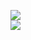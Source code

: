 [![](https://img.shields.io/badge/Made%20With-Github%20Spray-lightgrey.svg?style=for-the-badge&logo=github)](https://github.com/Annihil/github-spray#743)  
[![](https://i.imgur.com/2DrTn0Z.gif)](https://github.com/Annihil/github-spray)